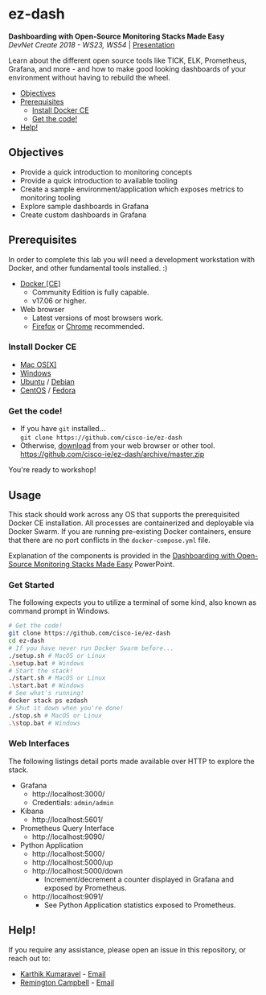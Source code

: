 # ez-dash
**Dashboarding with Open-Source Monitoring Stacks Made Easy**  
*DevNet Create 2018 - WS23, WS54* | [Presentation](Dashboarding%20with%20Open-Source%20Monitoring20Stacks%20Made%20Easy.pptx)

Learn about the different open source tools like TICK, ELK, Prometheus, Grafana, and more - and how to make good looking dashboards of your environment without having to rebuild the wheel.

* [Objectives](#objectives)
* [Prerequisites](#prerequisites)
  * [Install Docker CE](#install-docker-ce)
  * [Get the code!](#get-the-code)
* [Help!](#help)

## Objectives

* Provide a quick introduction to monitoring concepts
* Provide a quick introduction to available tooling
* Create a sample environment/application which exposes metrics to monitoring tooling
* Explore sample dashboards in Grafana
* Create custom dashboards in Grafana

## Prerequisites
In order to complete this lab you will need a development workstation with Docker, and other fundamental tools installed. :)

* [Docker [CE]](https://www.docker.com/community-edition)
  * Community Edition is fully capable.
  * v17.06 or higher.
* Web browser
  * Latest versions of most browsers work.
  * [Firefox](https://www.mozilla.org/en-US/firefox/developer/) or [Chrome](https://www.google.com/chrome/) recommended.

### Install Docker CE

* [Mac OS[X]](https://docs.docker.com/docker-for-mac/install/)
* [Windows](https://docs.docker.com/docker-for-windows/install/)
* [Ubuntu](https://docs.docker.com/install/linux/docker-ce/ubuntu/) / [Debian](https://docs.docker.com/install/linux/docker-ce/debian/)
* [CentOS](https://docs.docker.com/install/linux/docker-ce/centos/) / [Fedora](https://docs.docker.com/install/linux/docker-ce/fedora/)

### Get the code!
* If you have `git` installed...  
`git clone https://github.com/cisco-ie/ez-dash`
* Otherwise, [download](https://github.com/cisco-ie/ez-dash/archive/master.zip) from your web browser or other tool.  
https://github.com/cisco-ie/ez-dash/archive/master.zip

You're ready to workshop!

## Usage
This stack should work across any OS that supports the prerequisited Docker CE installation. All processes are containerized and deployable via Docker Swarm. If you are running pre-existing Docker containers, ensure that there are no port conflicts in the `docker-compose.yml` file.

Explanation of the components is provided in the [Dashboarding with Open-Source Monitoring Stacks Made Easy](Dashboarding%20with%20Open-Source%20Monitoring20Stacks%20Made%20Easy.pptx) PowerPoint.

### Get Started
The following expects you to utilize a terminal of some kind, also known as command prompt in Windows.

```bash
# Get the code!
git clone https://github.com/cisco-ie/ez-dash
cd ez-dash
# If you have never run Docker Swarm before...
./setup.sh # MacOS or Linux
.\setup.bat # Windows
# Start the stack!
./start.sh # MacOS or Linux
.\start.bat # Windows
# See what's running!
docker stack ps ezdash
# Shut it down when you're done!
./stop.sh # MacOS or Linux
.\stop.bat # Windows
```

### Web Interfaces
The following listings detail ports made available over HTTP to explore the stack.

* Grafana
  * http://localhost:3000/
  * Credentials: `admin/admin`
* Kibana
  * http://localhost:5601/
* Prometheus Query Interface
  * http://localhost:9090/
* Python Application
  * http://localhost:5000/
  * http://localhost:5000/up
  * http://localhost:5000/down
    * Increment/decrement a counter displayed in Grafana and exposed by Prometheus.
  * http://localhost:9091/
    * See Python Application statistics exposed to Prometheus.



## Help!
If you require any assistance, please open an issue in this repository, or reach out to:
* [Karthik Kumaravel](https://github.com/skkumaravel) - [Email](mailto:kkumara3@cisco.com)
* [Remington Campbell](https://github.com/remingtonc) - [Email](mailto:remcampb@cisco.com)
